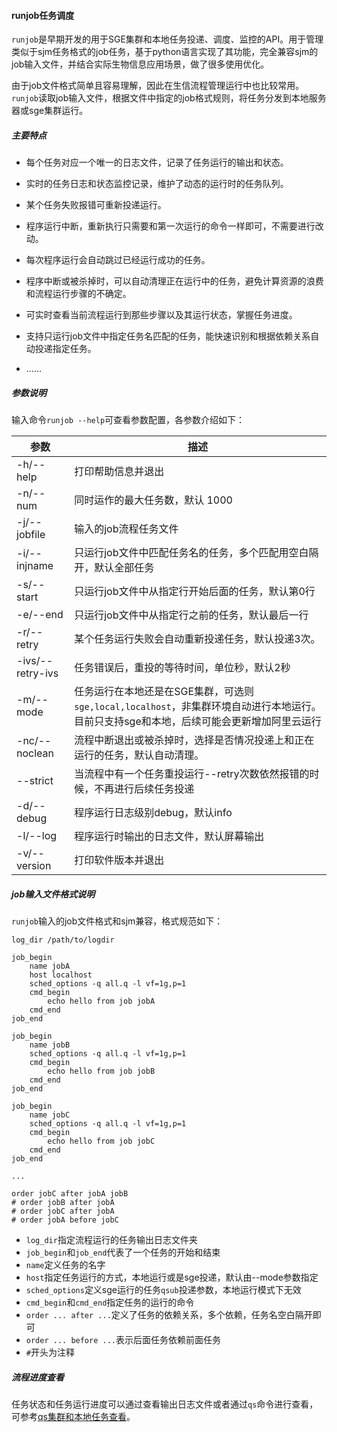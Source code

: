 #### runjob任务调度

`runjob`是早期开发的用于SGE集群和本地任务投递、调度、监控的API。用于管理类似于sjm任务格式的job任务，基于python语言实现了其功能，完全兼容sjm的job输入文件，并结合实际生物信息应用场景，做了很多使用优化。

由于job文件格式简单且容易理解，因此在生信流程管理运行中也比较常用。`runjob`读取job输入文件，根据文件中指定的job格式规则，将任务分发到本地服务器或sge集群运行。

##### 主要特点

+ 每个任务对应一个唯一的日志文件，记录了任务运行的输出和状态。

+ 实时的任务日志和状态监控记录，维护了动态的运行时的任务队列。
+ 某个任务失败报错可重新投递运行。
+ 程序运行中断，重新执行只需要和第一次运行的命令一样即可，不需要进行改动。
+ 每次程序运行会自动跳过已经运行成功的任务。
+ 程序中断或被杀掉时，可以自动清理正在运行中的任务，避免计算资源的浪费和流程运行步骤的不确定。
+ 可实时查看当前流程运行到那些步骤以及其运行状态，掌握任务进度。
+ 支持只运行job文件中指定任务名匹配的任务，能快速识别和根据依赖关系自动投递指定任务。
+ ......



##### 参数说明

输入命令`runjob --help`可查看参数配置，各参数介绍如下：

| 参数            | 描述                                                         |
| --------------- | ------------------------------------------------------------ |
| -h/--help       | 打印帮助信息并退出                                           |
| -n/--num        | 同时运作的最大任务数，默认 1000                              |
| -j/--jobfile    | 输入的job流程任务文件                                        |
| -i/--injname    | 只运行job文件中匹配任务名的任务，多个匹配用空白隔开，默认全部任务 |
| -s/--start      | 只运行job文件中从指定行开始后面的任务，默认第0行             |
| -e/--end        | 只运行job文件中从指定行之前的任务，默认最后一行              |
| -r/--retry      | 某个任务运行失败会自动重新投递任务，默认投递3次。            |
| -ivs/--retry-ivs | 任务错误后，重投的等待时间，单位秒，默认2秒                  |
| -m/--mode       | 任务运行在本地还是在SGE集群，可选则`sge,local,localhost`，非集群环境自动进行本地运行。目前只支持sge和本地，后续可能会更新增加阿里云运行 |
| -nc/--noclean   | 流程中断退出或被杀掉时，选择是否情况投递上和正在运行的任务，默认自动清理。 |
| --strict        | 当流程中有一个任务重投运行--retry次数依然报错的时候，不再进行后续任务投递 |
| -d/--debug      | 程序运行日志级别debug，默认info                              |
| -l/--log        | 程序运行时输出的日志文件，默认屏幕输出                       |
| -v/--version    | 打印软件版本并退出                                           |



##### job输入文件格式说明

`runjob`输入的job文件格式和sjm兼容，格式规范如下：

```
log_dir /path/to/logdir

job_begin
    name jobA
    host localhost
    sched_options -q all.q -l vf=1g,p=1
    cmd_begin
        echo hello from job jobA
    cmd_end
job_end

job_begin
    name jobB
    sched_options -q all.q -l vf=1g,p=1
    cmd_begin
        echo hello from job jobB
    cmd_end
job_end

job_begin
    name jobC
    sched_options -q all.q -l vf=1g,p=1
    cmd_begin
        echo hello from job jobC
    cmd_end
job_end

...

order jobC after jobA jobB
# order jobB after jobA
# order jobC after jobA
# order jobA before jobC
```

+ `log_dir`指定流程运行的任务输出日志文件夹
+ `job_begin`和`job_end`代表了一个任务的开始和结束
+ `name`定义任务的名字
+ `host`指定任务运行的方式，本地运行或是sge投递，默认由--mode参数指定
+ `sched_options`定义sge运行的任务`qsub`投递参数，本地运行模式下无效
+ `cmd_begin`和`cmd_end`指定任务的运行的命令
+ `order ... after ...`定义了任务的依赖关系，多个依赖，任务名空白隔开即可
+ `order ... before ...`表示后面任务依赖前面任务
+ `#`开头为注释



##### 流程进度查看

任务状态和任务运行进度可以通过查看输出日志文件或者通过`qs`命令进行查看，可参考[qs集群和本地任务查看](./qs集群和本地任务查看.md)。
